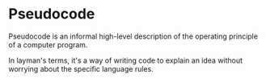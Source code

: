 # Pseudocode

Pseudocode is an informal high-level description of the operating principle of a computer program. 

In layman's terms, it's a way of writing code to explain an idea without worrying about the specific language rules.
